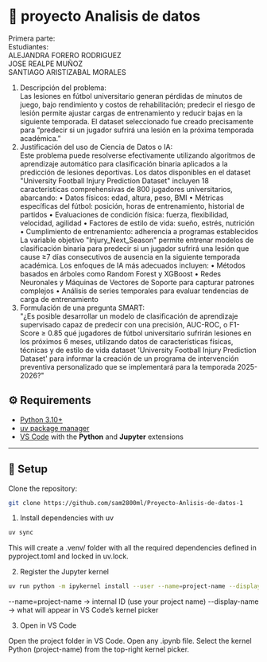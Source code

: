 # 📘 proyecto Analisis de datos

Primera parte: <br>
Estudiantes: <br>
ALEJANDRA FORERO RODRIGUEZ  <br>
JOSE REALPE MUÑOZ  <br>
SANTIAGO ARISTIZABAL MORALES  <br>
1. Descripción del problema: <br>
Las lesiones en fútbol universitario generan pérdidas de minutos de juego, bajo rendimiento y
costos de rehabilitación; predecir el riesgo de lesión permite ajustar cargas de entrenamiento y
reducir bajas en la siguiente temporada. El dataset seleccionado fue creado precisamente para
“predecir si un jugador sufrirá una lesión en la próxima temporada académica.”
2. Justificación del uso de Ciencia de Datos o IA: <br>
Este problema puede resolverse efectivamente utilizando algoritmos de aprendizaje
automático para clasificación binaria aplicados a la predicción de lesiones deportivas. Los datos
disponibles en el dataset "University Football Injury Prediction Dataset" incluyen 18
características comprehensivas de 800 jugadores universitarios, abarcando:
• Datos físicos: edad, altura, peso, BMI
• Métricas específicas del fútbol: posición, horas de entrenamiento, historial de partidos
• Evaluaciones de condición física: fuerza, flexibilidad, velocidad, agilidad
• Factores de estilo de vida: sueño, estrés, nutrición
• Cumplimiento de entrenamiento: adherencia a programas establecidos
La variable objetivo "Injury_Next_Season" permite entrenar modelos de clasificación binaria
para predecir si un jugador sufrirá una lesión que cause ≥7 días consecutivos de ausencia en la
siguiente temporada académica.
Los enfoques de IA más adecuados incluyen:
• Métodos basados en árboles como Random Forest y XGBoost
• Redes Neuronales y Máquinas de Vectores de Soporte para capturar patrones
complejos
• Análisis de series temporales para evaluar tendencias de carga de entrenamiento
3. Formulación de una pregunta SMART: <br>
"¿Es posible desarrollar un modelo de clasificación de aprendizaje supervisado capaz de
predecir con una precisión, AUC-ROC, o F1-Score ≥ 0.85 qué jugadores de fútbol universitario
sufrirán lesiones en los próximos 6 meses, utilizando datos de características físicas, técnicas y
de estilo de vida dataset 'University Football Injury Prediction Dataset' para informar la creación
de un programa de intervención preventiva personalizado que se implementará para la
temporada 2025-2026?"

## ⚙️ Requirements
- [Python 3.10+](https://www.python.org/)  
- [uv package manager](https://github.com/astral-sh/uv)  
- [VS Code](https://code.visualstudio.com/) with the **Python** and **Jupyter** extensions  

---

## 🚀 Setup

Clone the repository:
```bash
git clone https://github.com/sam2800ml/Proyecto-Anlisis-de-datos-1
```

1. Install dependencies with uv
```bash
uv sync
```
This will create a .venv/ folder with all the required dependencies defined in pyproject.toml and locked in uv.lock.

2. Register the Jupyter kernel
```bash
uv run python -m ipykernel install --user --name=project-name --display-name "Python (project-name)"
```
--name=project-name → internal ID (use your project name)
--display-name → what will appear in VS Code’s kernel picker

3. Open in VS Code

Open the project folder in VS Code.
Open any .ipynb file.
Select the kernel Python (project-name) from the top-right kernel picker.